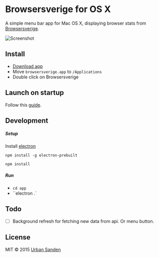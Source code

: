 # Browsersverige for OS X

A simple menu bar app for Mac OS X, displaying browser stats from [Browsersverige](http://browsersverige.se/).

![Screenshot](https://cloud.githubusercontent.com/assets/307676/9176338/18aa9046-3f8b-11e5-80ed-cb1ff1841ce6.png)

## Install

+ [Download app](http://browsersverige.se/apps)
+ Move ``browsersverige.app`` to ``/Applications``
+ Double click on Browsersverige

## Launch on startup

Follow this [guide](https://github.com/sindresorhus/guides/blob/master/launch-app-on-startup-osx.md).

## Development

##### Setup

Install [electron](http://electron.atom.io/)

	npm install -g electron-prebuilt

	npm install

##### Run

+ ``cd app``
+ ``electron .`

## Todo
+ [ ] Background refresh for fetching new data from api. Or menu button.

## License

MIT © 2015 [Urban Sanden](http://twitter.com/urre)